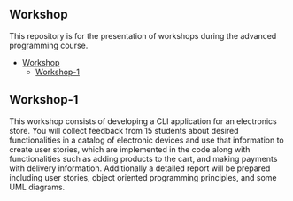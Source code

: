 ## Workshop

This repository is for the presentation of workshops during the advanced programming course.

- [Workshop](#Workshop)
    - [Workshop-1](#Workshop-1)
 
## Workshop-1

This workshop consists of developing a CLI application for an electronics store. You will collect feedback from 15 students about desired functionalities in a catalog of electronic devices and use that information to create user stories, which are implemented in the code along with functionalities such as adding products to the cart, and making payments with delivery information. Additionally a detailed report will be prepared including user stories, object oriented programming principles, and some UML diagrams.
